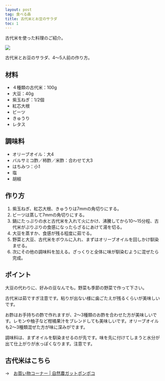 ```yaml
---
layout: post
tag: 食べる森
title: 古代米とお豆のサラダ
toc: 1
---
```

古代米を使った料理のご紹介。

![](https://kobapan.com/p/_data/i/galleries/sizen-nou/IMG_3033-sm.JPG)

古代米とお豆のサラダ、4～5人前の作り方。

## 材料
- ４種類の古代米：100g
- 大豆：40g
- 紫玉ねぎ：1/2個
- 紅芯大根
- ビーツ
- きゅうり
- レタス

## 調味料
- オリーブオイル：大4
- バルサミコ酢／柿酢／米酢：合わせて大3
- はちみつ：小1
- 塩
- 胡椒

## 作り方
1. 紫玉ねぎ、紅芯大根、きゅうりは7mmの角切りにする。
2. ビーツは蒸して7mmの角切りにする。
3. 鍋にたっぷりの水と古代米を入れて火にかけ、沸騰してから10～15分程、古代米がぷりぷりの食感になったらざるにあけて湯を切る。
4. 大豆を蒸すか、食感が残る程度に茹でる。
5. 野菜と大豆、古代米をボウルに入れ、まずはオリーブオイルを回しかけ馴染ませる。
6. 次にその他の調味料を加える。ざっくりと全体に味が馴染むように混ぜたら完成。

## ポイント
大豆の代わりに、好みの豆なんでも。野菜も季節の野菜で作って下さい。

古代米は茹ですぎ注意です。粘りが出ない様に歯ごたえが残るくらいが美味しいです。

お酢はお手持ちの酢で作れますが、2～3種類のお酢を合わせた方が美味しいです。レモンや柚子など柑橘果汁をブレンドしても美味しいです。オリーブオイルも2～3種類混ぜた方が味に深みがでます。

調味料は、まずオイルを馴染ませるのが先です。味を先に付けてしまうと水分が出て仕上がりが水っぽくなります。注意です。


## 古代米はこちら

→　[お買い物コーナー | 自然農ガットポンポコ](https://kobapan.com/hanbai/kodaimai.html)
